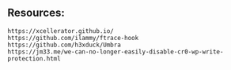 ## Resources:
	https://xcellerator.github.io/
	https://github.com/ilammy/ftrace-hook
	https://github.com/h3xduck/Umbra
	https://jm33.me/we-can-no-longer-easily-disable-cr0-wp-write-protection.html
